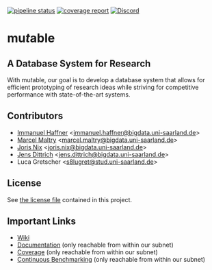 [![pipeline status](https://gitlab.cs.uni-saarland.de/bigdata/mutable/mutable/badges/master/pipeline.svg)](https://gitlab.cs.uni-saarland.de/bigdata/mutable/mutable/-/commits/master)
[![coverage report](https://gitlab.cs.uni-saarland.de/bigdata/mutable/mutable/badges/master/coverage.svg)](http://deeprig02.cs.uni-saarland.de/mutable/coverage/)
[![Discord](https://img.shields.io/discord/692292755422052372?label=Discord&logo=Discord&style=flat)](https://discord.gg/JHwTZ24)

# mu*t*able
## A Database System for Research

With mu*t*able, our goal is to develop a database system that allows for efficient prototyping of research ideas while
striving for competitive performance with state-of-the-art systems.

## Contributors

- [Immanuel Haffner](https://bigdata.uni-saarland.de/people/haffner.php) <<immanuel.haffner@bigdata.uni-saarland.de>>
- [Marcel Maltry](https://bigdata.uni-saarland.de/people/maltry.php) <<marcel.maltry@bigdata.uni-saarland.de>>
- [Joris Nix](https://bigdata.uni-saarland.de/people/nix.php) <<joris.nix@bigdata.uni-saarland.de>>
- [Jens Dittrich](https://bigdata.uni-saarland.de/people/dittrich.php) <<jens.dittrich@bigdata.uni-saarland.de>>
- Luca Gretscher <<s8lugret@stud.uni-saarland.de>>


## License

See [the license file](LICENSE) contained in this project.

## Important Links

- [Wiki](https://gitlab.cs.uni-saarland.de/bigdata/mutable/mutable/-/wikis/home)
- [Documentation](http://deeprig02.cs.uni-saarland.de/mutable/doxy/) (only reachable from within our subnet)
- [Coverage](http://deeprig02.cs.uni-saarland.de/mutable/coverage/) (only reachable from within our subnet)
- [Continuous Benchmarking](http://deeprig02.cs.uni-saarland.de/mutable/benchmark) (only reachable from within our subnet)
